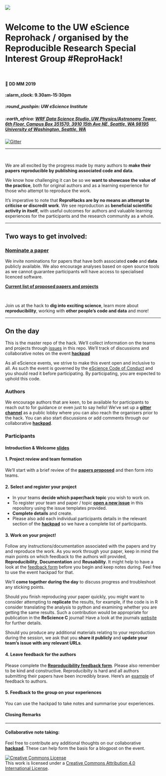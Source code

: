 
<!-- README.md is generated from README.Rmd. Please edit that file -->

![](https://github.com/reprohack/reprohack-hq/raw/master/assets/reprohack-banner.png)

# Welcome to the **UW eScience Reprohack / organised by the Reproducible Research Special Interest Group \#ReproHack**\!

<br>

#### :date: **DD MM 2019**

#### :alarm\_clock: **9.30am-15:30pm**

##### :round\_pushpin: **UW eScience Institute**

##### :earth\_africa: [**WRF Data Science Studio, UW Physics/Astronomy Tower, 6th Floor, Campus Box 351570, 3910 15th Ave NE, Seattle, WA 98195 University of Washington, Seattle, WA**](https://www.openstreetmap.org/?mlat=47.6533595&mlon=-122.3116037#map=19/47.6533595/-122.3116037)

[![Gitter](https://badges.gitter.im/reprohack/community.svg)](https://gitter.im/reprohack/community?utm_source=badge&utm_medium=badge&utm_campaign=pr-badge)

-----

<br>

We are all excited by the progress made by many authors to **make their
papers reproducible by publishing associated code and data**.

We know how challenging it can be so we **want to showcase the value of
the practice**, both for original authors and as a learning experience
for those who attempt to reproduce the work.

It’s imperative to note that **ReproHacks are by no means an attempt to
criticise or discredit work**. We see reproduction as **beneficial
scientific activity in itself**, with useful outcomes for authors and
valuable learning experiences for the participants and the research
community as a whole.

-----

## **Two ways to get involved:**

### **[Nominate a paper](https://docs.google.com/forms/d/e/1FAIpQLSeEzwJzgpIUwlQ1t-4rKcvAOjPmxi9vrCq_3m2PCJ5Iu3MauA/viewform?usp=sf_link)**

We invite nominations for papers that have both associated **code** and
**data** publicly available. We also encourage analyses based on open
source tools as we cannot guarantee participants will have access to
specialised licenced software.

[**Current list of proposed papers and
projects**](https://benmarwick.shinyapps.io/reprohack-awesome-conf)

<br>

Join us at the hack to **dig into exciting science**, learn more about
**reproducibility**, working with **other people’s code and data** and
more\!

-----

## **On the day**

This is the master repo of the hack. We’ll collect information on the
teams and projects through
[issues](https://github.com/benmarwick/reprohack-uwescience-2019-winter/issues/)
in this repo. We’ll track of discussions and collaborative notes on the
event [**hackpad**](https://hackmd.io/5JDn2zsPRyynXhRkRat_eA?edit)

As all eScience events, we strive to make this event open and inclusive
to all. As such the event is governed by the [eScience Code of
Conduct](https://escience.washington.edu/code-of-conduct) and you should
read it before participating. By participating, you are expected to
uphold this code.

### **Authors**

We encourage authors that are keen, to be available for participants to
reach out to for guidance or even just to say hello\! We’ve set up a
[**gitter channel**](https://gitter.im/reprohack/community) as a public
lobby where you can also reach the organisers prior to the hack. You can
also start discussions or add comments through our collaborative
[**hackpad**](https://hackmd.io/5JDn2zsPRyynXhRkRat_eA?edit).

### **Participants**

#### **Introduction & Welcome** [slides]()

#### **1. Project review and team formation**

We’ll start with a brief review of the [**papers
proposed**](https://benmarwick.shinyapps.io/reprohack-awesome-conf) and
then form into teams.

#### **2. Select and register your project**

  - In your teams **decide which paper/hack topic** you wish to work on.
  - To register your team and paper / topic [**open a new
    issue**](https://github.com/benmarwick/reprohack-uwescience-2019-winter/issues/new/choose)
    in this repository using the issue templates provided.
  - **Complete details** and create.
  - Please also add each individual participants details in the relevant
    section of the
    [**hackpad**](https://hackmd.io/5JDn2zsPRyynXhRkRat_eA?edit) so we
    have a complete list of participants.

#### **3. Work on your project\!**

Follow any instructions/documentation associated with the papers and try
and reproduce the work. As you work through your paper, keep in mind the
main points on which feedback to the authors will provided,
**Reproducibility**, **Documentation** and **Reusability**. It might
help to have a look at the [feedback
form](hhttps://docs.google.com/forms/d/e/1FAIpQLSd8VoB5iDmQ1r5drnCsakz8CBUoDM_y5kelFlhaBqGx9C0vmQ/viewform?usp=sf_link)
before you begin and keep notes during. Feel free to use the event
hackpad for that.

We’ll **come together during the day** to discuss progress and
troubleshoot any sticking points.

Should you finish reproducing your paper quickly, you might want to
consider attempting to **replicate** the results, for example, if the
code is in R consider translating the analysis to python and examining
whether you are getting the same results. Such a contribution would be
appropriate for publication in the **ReScience C** journal\! Have a look
at the journals [website](http://rescience.github.io/write/) for further
details.

Should you produce any additional materials relating to your
reproduction during the session, we ask that you **share it publicly**
and **update your team’s issue with any relevant URLs**.

#### **4. Leave feedback for the authors**

Please complete the [**Reproducibility feedback
form**](hhttps://docs.google.com/forms/d/e/1FAIpQLSd8VoB5iDmQ1r5drnCsakz8CBUoDM_y5kelFlhaBqGx9C0vmQ/viewform?usp=sf_link).
Please also remember to be kind and constructive. Reproducibilty is hard
and all authors submitting their papers have been incredibly brave.
Here’s an
[example](https://github.com/annakrystalli/write-ups/blob/master/assets/OpenCon_ReproHack%20feedback_form.pdf)
of feedback to authors.

#### **5. Feedback to the group on your experiences**

You can use the hackpad to take notes and summarise your experiences.

#### **Closing Remarks**

-----

#### Collaborative note taking:

Feel free to contribute any additional thoughts on our collaborative
[**hackpad**](https://hackmd.io/5JDn2zsPRyynXhRkRat_eA?edit). These can
help form the basis for a blogpost on the event.

<a rel="license" href="http://creativecommons.org/licenses/by/4.0/"><img alt="Creative Commons License" style="border-width:0" src="https://i.creativecommons.org/l/by/4.0/88x31.png" /></a><br />This
work is licensed under a
<a rel="license" href="http://creativecommons.org/licenses/by/4.0/">Creative
Commons Attribution 4.0 International License</a>.
